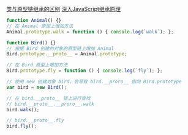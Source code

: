 [类与原型链继承的区别](https://medium.com/javascript-scene/master-the-javascript-interview-what-s-the-difference-between-class-prototypal-inheritance-e4cd0a7562e9)
[深入JavaScript继承原理](https://zhuanlan.zhihu.com/p/34481895)

```js
function Animal() {}
// 在 Animal 原型上增加方法
Animal.prototype.walk = function () { console.log(`walk`); };

function Bird() {}
// 根据 Bird 创建的对象的原型链上增加 Animal
Bird.prototype.__proto__ = Animal.prototype;

// 在 Bird 原型上增加方法
Bird.prototype.fly = function () { console.log(`fly`); };

// 使用 new 创建对象 bird，会导致 bird.__proro__ 指向 Bird.prototype
var bird = new Bird();

// 在 bird.__proto__ 链上进行查找
// bird.__proto__.__proro__.walk
bird.walk();

// bird.__proto__.fly
bird.fly();
```